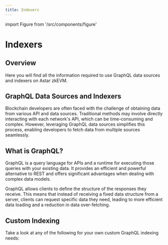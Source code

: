 ```yaml
---
title: Indexers
---
```


import Figure from '/src/components/figure'

# Indexers

## Overview

Here you will find all the information required to use GraphQL data sources and indexers on Astar zkEVM.

## GraphQL Data Sources and Indexers

Blockchain developers are often faced with the challenge of obtaining data from various API and data sources. Traditional methods may involve directly interacting with each network's API, which can be time-consuming and complex. However, leveraging GraphQL data sources simplifies this process, enabling developers to fetch data from multiple sources seamlessly.

## What is GraphQL?

GraphQL is a query language for APIs and a runtime for executing those queries with your existing data. It provides an efficient and powerful alternative to REST and offers significant advantages when dealing with complex data models.

GraphQL allows clients to define the structure of the responses they receive. This means that instead of receiving a fixed data structure from a server, clients can request specific data they need, leading to more efficient data loading and a reduction in data over-fetching.

## Custom Indexing

Take a look at any of the following for your own custom GraphQL indexing needs:

<br/>



